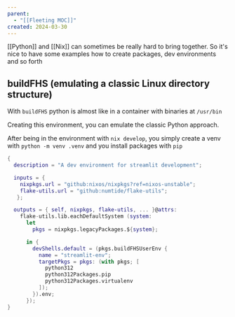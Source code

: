 ```yaml
---
parent:
  - "[[Fleeting MOC]]"
created: 2024-03-30
---
```


[[Python]] and [[Nix]] can sometimes be really hard to bring together. So it's nice to have some examples how to create packages, dev environments and so forth

## buildFHS (emulating a classic Linux directory structure)

With `buildFHS` python is almost like in a container with binaries at `/usr/bin`

Creating this environment, you can emulate the classic Python approach.

After being in the environment with `nix develop`, you simply create a venv with `python -m venv .venv` and you install packages with `pip`

```nix
{
  description = "A dev environment for streamlit development";

  inputs = {
    nixpkgs.url = "github:nixos/nixpkgs?ref=nixos-unstable";
    flake-utils.url = "github:numtide/flake-utils";
   };

  outputs = { self, nixpkgs, flake-utils, ... }@attrs:
    flake-utils.lib.eachDefaultSystem (system:
      let
        pkgs = nixpkgs.legacyPackages.${system};

      in {
        devShells.default = (pkgs.buildFHSUserEnv {
          name = "streamlit-env";
          targetPkgs = pkgs: (with pkgs; [
            python312
            python312Packages.pip
            python312Packages.virtualenv
          ]);
        }).env;
      });
}

```
